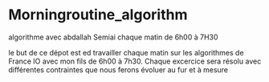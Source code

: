 # Morningroutine_algorithm
algorithme avec abdallah Semiai chaque matin de 6h00 à 7H30

le but de ce dépot est ed travailler chaque matin sur les algorithmes de France IO avec mon fils de 6h00 à 7h30.
Chaque excercice sera résolu avec différentes contraintes que nous ferons évoluer au fur et à mesure 
